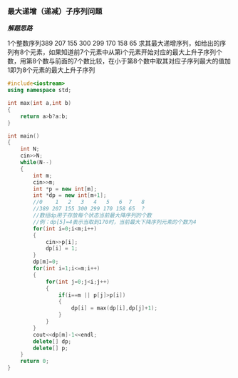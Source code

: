 ### 最大递增（递减）子序列问题

***解题思路***

1个整数序列389 207 155 300 299 170 158 65 求其最大递增序列，如给出的序列有8个元素，如果知道前7个元素中从第i个元素开始对应的最大上升子序列个数，用第8个数与前面的7个数比较，在小于第8个数中取其对应子序列最大的值加1即为8个元素的最大上升子序列

```c++
#include<iostream>
using namespace std;

int max(int a,int b)
{
	return a>b?a:b; 
}

int main()
{
	int N;
	cin>>N;
	while(N--)
	{
		int m;
		cin>>m;
		int *p = new int[m];
		int *dp = new int[m+1];
		//0    1   2   3   4   5   6  7   8
		//389 207 155 300 299 170 158 65  ?
		//数组dp用于存放每个状态当前最大降序列的个数
		//例：dp[5]=4表示当取到170时，当前最大下降序列元素的个数为4 
		for(int i=0;i<m;i++)
		{
			cin>>p[i];
			dp[i] = 1;
		}
		dp[m]=0;
		for(int i=1;i<=m;i++)
		{
			for(int j=0;j<i;j++)
			{
				if(i==m || p[j]>p[i])
				{
					dp[i] = max(dp[i],dp[j]+1);
				}
			}
		}
		cout<<dp[m]-1<<endl;
		delete[] dp;
		delete[] p;
	}
	return 0;
}
```


